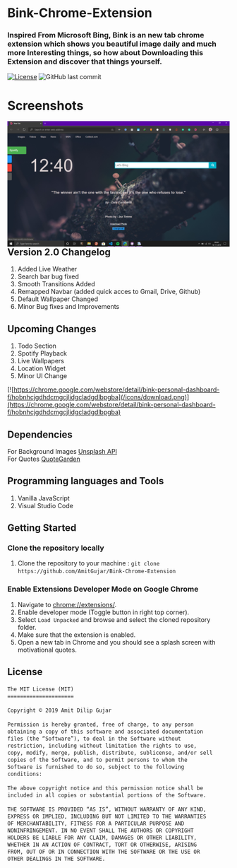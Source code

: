 # Bink-Chrome-Extension
### Inspired From Microsoft Bing, Bink is an new tab chrome extension which shows you beautiful image daily and much more Interesting things, so how about Downloading this Extension and discover that things yourself. 
[![License](https://img.shields.io/github/license/AmitGujar/Bink-Chrome-Extension)](LICENSE)
![GitHub last commit](https://img.shields.io/github/last-commit/AmitGujar/Bink-Chrome-Extension?style=plastic)

# Screenshots
<img src="screenshot/screenshot.png"
     alt="Extension Screenshot"
     style="float: left; margin-right: 10px;" />

## Version 2.0 Changelog

1. Added Live Weather
2. Search bar bug fixed
3. Smooth Transitions Added
4. Remapped Navbar (added quick acces to Gmail, Drive, Github)
5. Default Wallpaper Changed
6. Minor Bug fixes and Improvements

## Upcoming Changes
1. Todo Section
2. Spotify Playback
3. Live Wallpapers
4. Location Widget
5. Minor UI Change

[![https://chrome.google.com/webstore/detail/bink-personal-dashboard-f/hobnhcjgdhdcmgcjlidgcladgdlbpgba](/icons/download.png)](https://chrome.google.com/webstore/detail/bink-personal-dashboard-f/hobnhcjgdhdcmgcjlidgcladgdlbpgba)

## Dependencies
For Background Images [Unsplash API](https://github.com/unsplash/unsplash-js)<br>
For Quotes [QuoteGarden](https://github.com/pprathameshmore/QuoteGarden)

## Programming languages and Tools
1. Vanilla JavaScript
2. Visual Studio Code

## Getting Started

### Clone the repository locally 
1. Clone the repository to your machine : `git clone https://github.com/AmitGujar/Bink-Chrome-Extension`

### Enable Extensions Developer Mode on Google Chrome
1. Navigate to [chrome://extensions/](chrome://extensions/).
2. Enable developer mode (Toggle button in right top corner).
3. Select `Load Unpacked` and browse and select the cloned repository folder.
4. Make sure that the extension is enabled.
5. Open a new tab in Chrome and you should see a splash screen with motivational quotes.

## License
```
The MIT License (MIT)
=====================

Copyright © 2019 Amit Dilip Gujar

Permission is hereby granted, free of charge, to any person
obtaining a copy of this software and associated documentation
files (the “Software”), to deal in the Software without
restriction, including without limitation the rights to use,
copy, modify, merge, publish, distribute, sublicense, and/or sell
copies of the Software, and to permit persons to whom the
Software is furnished to do so, subject to the following
conditions:

The above copyright notice and this permission notice shall be
included in all copies or substantial portions of the Software.

THE SOFTWARE IS PROVIDED “AS IS”, WITHOUT WARRANTY OF ANY KIND,
EXPRESS OR IMPLIED, INCLUDING BUT NOT LIMITED TO THE WARRANTIES
OF MERCHANTABILITY, FITNESS FOR A PARTICULAR PURPOSE AND
NONINFRINGEMENT. IN NO EVENT SHALL THE AUTHORS OR COPYRIGHT
HOLDERS BE LIABLE FOR ANY CLAIM, DAMAGES OR OTHER LIABILITY,
WHETHER IN AN ACTION OF CONTRACT, TORT OR OTHERWISE, ARISING
FROM, OUT OF OR IN CONNECTION WITH THE SOFTWARE OR THE USE OR
OTHER DEALINGS IN THE SOFTWARE.
```
